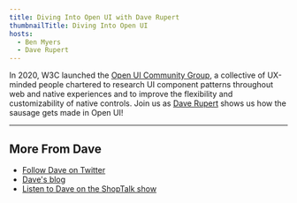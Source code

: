 ```yaml
---
title: Diving Into Open UI with Dave Rupert
thumbnailTitle: Diving Into Open UI
hosts:
  - Ben Myers
  - Dave Rupert
---
```


In 2020, W3C launched the [Open UI Community Group](https://open-ui.org), a collective of UX-minded people chartered to research UI component patterns throughout web and native experiences and to improve the flexibility and customizability of native controls. Join us as [Dave Rupert](https://twitter.com/davatron5000) shows us how the sausage gets made in Open UI!

---

## More From Dave

- [Follow Dave on Twitter](https://twitter.com/davatron5000)
- [Dave's blog](https://daverupert.com)
- [Listen to Dave on the ShopTalk show](https://shoptalkshow.com)